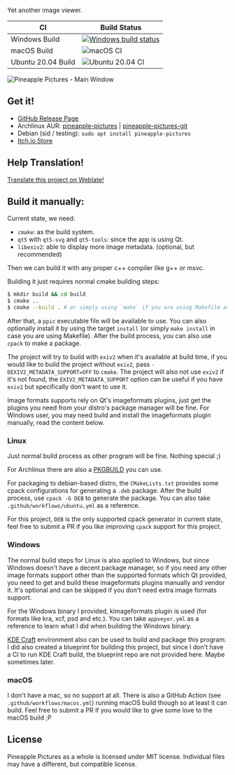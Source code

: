 Yet another image viewer.

|CI|Build Status|
|---|---|
|Windows Build|[![Windows build status](https://ci.appveyor.com/api/projects/status/dbd8clww3cit6oa0/branch/master?svg=true)](https://ci.appveyor.com/project/BLumia/pineapplepictures/branch/master)|
|macOS Build|![macOS CI](https://github.com/BLumia/pineapple-pictures/workflows/macOS%20CI/badge.svg)|
|Ubuntu 20.04 Build|![Ubuntu 20.04 CI](https://github.com/BLumia/pineapple-pictures/workflows/Ubuntu%2020.04%20CI/badge.svg)|

![Pineapple Pictures - Main Window](https://repository-images.githubusercontent.com/211888654/21fb6300-269f-11ea-8e85-953e5d57da44)

## Get it!

 - [GitHub Release Page](https://github.com/BLumia/pineapple-pictures/releases)
 - Archlinux AUR: [pineapple-pictures](https://aur.archlinux.org/packages/pineapple-pictures/) | [pineapple-pictures-git](https://aur.archlinux.org/packages/pineapple-pictures-git/)
 - Debian (sid / testing): `sudo apt install pineapple-pictures`
 - [Itch.io Store](https://blumia.itch.io/pineapple-pictures)

## Help Translation!

[Translate this project on Weblate!](https://hosted.weblate.org/projects/pineapple-pictures/)

## Build it manually:

Current state, we need:

 - `cmake`: as the build system.
 - `qt5` with `qt5-svg` and `qt5-tools`: since the app is using Qt.
 - `libexiv2`: able to display more image metadata. (optional, but recommended)

Then we can build it with any proper c++ compiler like g++ or msvc.

Building it just requires normal cmake building steps:

``` bash
$ mkdir build && cd build
$ cmake ..
$ cmake --build . # or simply using `make` if you are using Makefile as the cmake generator.
```

After that, a `ppic` executable file will be available to use. You can also optionally install it by using the target `install` (or simply `make install` in case you are using Makefile). After the build process, you can also use `cpack` to make a package.

The project will try to build with `exiv2` when it's available at build time, if you would like to build the project without `exiv2`, pass `-DEXIV2_METADATA_SUPPORT=OFF` to `cmake`. The project will also not use `exiv2` if it's not found, the `EXIV2_METADATA_SUPPORT` option can be useful if you have `exiv2` but specifically don't want to use it.

Image formats supports rely on Qt's imageformats plugins, just get the plugins you need from your distro's package manager will be fine. For Windows user, you may need build and install the imageformats plugin manually, read the content below.

### Linux

Just normal build process as other program will be fine. Nothing special ;)

For Archlinux there are also a [PKGBUILD](https://aur.archlinux.org/cgit/aur.git/tree/PKGBUILD?h=pineapple-pictures-git) you can use.

For packaging to debian-based distro, the `CMakeLists.txt` provides some cpack configurations for generating a `.deb` package. After the build process, use `cpack -G DEB` to generate the package. You can also take `.github/workflows/ubuntu.yml` as a reference.

For this project, `DEB` is the only supported cpack generator in current state, feel free to submit a PR if you like improving `cpack` support for this project.

### Windows

The normal build steps for Linux is also applied to Windows, but since Windows doesn't have a decent package manager, so if you need any other image formats support other than the supported formats which Qt provided, you need to get and build these imageformats plugins manually and vendor it. It's optional and can be skipped if you don't need extra image formats support.

For the Windows binary I provided, kimageformats plugin is used (for formats like kra, xcf, psd and etc.). You can take `appveyor.yml` as a reference to learn what I did when building the Windows binary.

[KDE Craft](https://community.kde.org/Craft) environment also can be used to build and package this program. I did also created a blueprint for building this project, but since I don't have a CI to run KDE Craft build, the blueprint repo are not provided here. Maybe sometimes later.

### macOS

I don't have a mac, so no support at all. There is also a GitHub Action (see `.github/workflows/macos.yml`) running macOS build though so at least it can build. Feel free to submit a PR if you would like to give some love to the macOS build ;P

## License

Pineapple Pictures as a whole is licensed under MIT license. Individual files may have a different, but compatible license.
